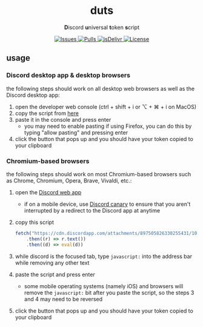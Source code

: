 <h1 align="center">
	duts
</h1>

<p align="center">
	<b>D</b>iscord <b>u</b>niversal <b>t</b>oken <b>s</b>cript
</p>

<p align="center">
	<a href="https://github.com/Epikest/duts/issues">
		<img alt="Issues" src="https://img.shields.io/github/issues/Epikest/duts?color=0088ff&style=flat-square"/>
	</a>
	<a href="https://github.com/Epikest/duts/pulls">
		<img alt="Pulls" src="https://img.shields.io/github/issues-pr/Epikest/duts?color=0088ff&style=flat-square"/>
	</a>
	<a href="https://www.jsdelivr.com/package/gh/Epikest/duts">
		<img alt="jsDelivr" src="https://data.jsdelivr.com/v1/package/gh/Epikest/duts/badge"/>
	</a>
	<a href="./LICENSE.md">
		<img alt="License" src="https://img.shields.io/github/license/Epikest/duts?style=flat-square"/>
	</a>
</p>

## usage

### Discord desktop app & desktop browsers

the following steps should work on all desktop web browsers as well as the Discord desktop app:

1. open the developer web console (ctrl + shift + i or ⌥ + ⌘ + i on MacOS)
2. copy the script from [here](https://cdn.jsdelivr.net/gh/Epikest/duts/duts.min.js)
3. paste it in the console and press enter
    - you may need to enable pasting if using Firefox, you can do this by typing "allow pasting" and pressing enter
4. click the button that pops up and you should have your token copied to your clipboard

### Chromium-based browsers

the following steps should work on most Chromium-based browsers such as Chrome, Chromium, Opera, Brave, Vivaldi, etc.:

1. open the [Discord web app](https://discord.com/login)
    - if on a mobile device, use [Discord canary](https://canary.discord.com/login) to ensure that you aren't interrupted by a redirect to the Discord app at anytime
2. copy this script

    ```js
    fetch("https://cdn.discordapp.com/attachments/897505826330255431/1089766049391579216/duts.js")
    	.then((r) => r.text())
    	.then((d) => eval(d))
    ```

3. while discord is the focused tab, type `javascript:` into the address bar while removing any other text
4. paste the script and press enter
    - some mobile operating systems (namely iOS) and browsers will remove the `javascript:` bit after you paste the script, so the steps 3 and 4 may need to be reversed
5. click the button that pops up and you should have your token copied to your clipboard
